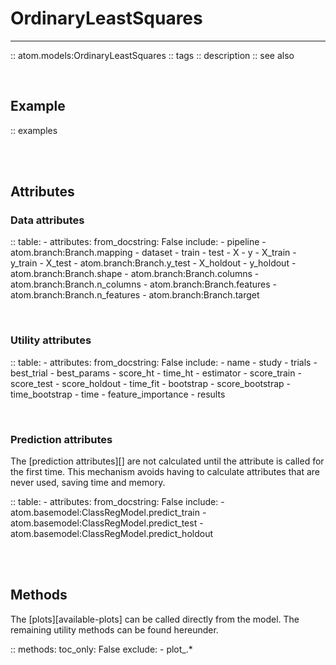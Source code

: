 # OrdinaryLeastSquares
----------------------

:: atom.models:OrdinaryLeastSquares
    :: tags
    :: description
    :: see also

<br>

## Example

:: examples

<br><br>

## Attributes

### Data attributes

:: table:
    - attributes:
        from_docstring: False
        include:
            - pipeline
            - atom.branch:Branch.mapping
            - dataset
            - train
            - test
            - X
            - y
            - X_train
            - y_train
            - X_test
            - atom.branch:Branch.y_test
            - X_holdout
            - y_holdout
            - atom.branch:Branch.shape
            - atom.branch:Branch.columns
            - atom.branch:Branch.n_columns
            - atom.branch:Branch.features
            - atom.branch:Branch.n_features
            - atom.branch:Branch.target

<br>

### Utility attributes

:: table:
    - attributes:
        from_docstring: False
        include:
            - name
            - study
            - trials
            - best_trial
            - best_params
            - score_ht
            - time_ht
            - estimator
            - score_train
            - score_test
            - score_holdout
            - time_fit
            - bootstrap
            - score_bootstrap
            - time_bootstrap
            - time
            - feature_importance
            - results

<br>

### Prediction attributes

The [prediction attributes][] are not calculated until the attribute
is called for the first time. This mechanism avoids having to calculate
attributes that are never used, saving time and memory.

:: table:
    - attributes:
        from_docstring: False
        include:
            - atom.basemodel:ClassRegModel.predict_train
            - atom.basemodel:ClassRegModel.predict_test
            - atom.basemodel:ClassRegModel.predict_holdout


<br><br>

## Methods

The [plots][available-plots] can be called directly from the model.
The remaining utility methods can be found hereunder.

:: methods:
    toc_only: False
    exclude:
        - plot_.*
